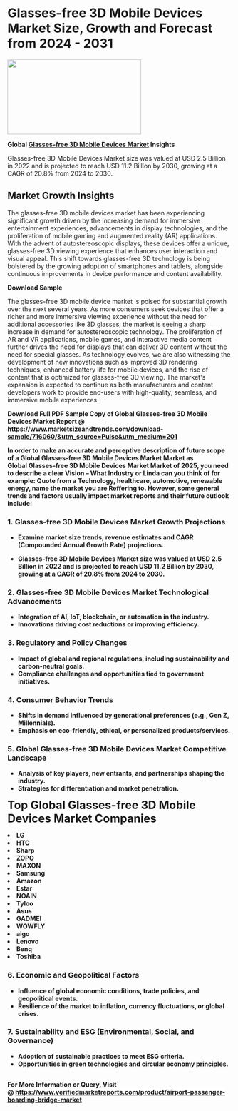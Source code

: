 <H1>Glasses-free 3D Mobile Devices Market Size, Growth and Forecast from 2024 - 2031</H1><img class="aligncenter size-medium wp-image-584254" src="https://thirdeyenews.in/wp-content/uploads/2024/09/Global-Market-Research-300x168.jpeg" alt="" width="300" height="168" /><p><strong>Global&nbsp;<a href="https://www.marketsizeandtrends.com/download-sample/716060/&amp;utm_source=Pulse&amp;utm_medium=201">Glasses-free 3D Mobile Devices Market</a> Insights</strong></p><p>Glasses-free 3D Mobile Devices Market size was valued at USD 2.5 Billion in 2022 and is projected to reach USD 11.2 Billion by 2030, growing at a CAGR of 20.8% from 2024 to 2030.</p><p><h2>Market Growth Insights</h2> <p>The glasses-free 3D mobile devices market has been experiencing significant growth driven by the increasing demand for immersive entertainment experiences, advancements in display technologies, and the proliferation of mobile gaming and augmented reality (AR) applications. With the advent of autostereoscopic displays, these devices offer a unique, glasses-free 3D viewing experience that enhances user interaction and visual appeal. This shift towards glasses-free 3D technology is being bolstered by the growing adoption of smartphones and tablets, alongside continuous improvements in device performance and content availability.</p> <p><strong>Download Sample</strong></p> <p>The glasses-free 3D mobile device market is poised for substantial growth over the next several years. As more consumers seek devices that offer a richer and more immersive viewing experience without the need for additional accessories like 3D glasses, the market is seeing a sharp increase in demand for autostereoscopic technology. The proliferation of AR and VR applications, mobile games, and interactive media content further drives the need for displays that can deliver 3D content without the need for special glasses. As technology evolves, we are also witnessing the development of new innovations such as improved 3D rendering techniques, enhanced battery life for mobile devices, and the rise of content that is optimized for glasses-free 3D viewing. The market's expansion is expected to continue as both manufacturers and content developers work to provide end-users with high-quality, seamless, and immersive mobile experiences.</p> <p><strong></p><p><span class=""><strong>Download Full PDF Sample Copy of Global Glasses-free 3D Mobile Devices Market Report</strong> @ <a href="https://www.marketsizeandtrends.com/download-sample/716060/&amp;utm_source=Pulse&amp;utm_medium=201" target="_blank">https://www.marketsizeandtrends.com/download-sample/716060/&amp;utm_source=Pulse&amp;utm_medium=201</a></span></p><p>In order to make an accurate and perceptive description of future scope of a Global&nbsp;Glasses-free 3D Mobile Devices Market Market as Global&nbsp;Glasses-free 3D Mobile Devices Market Market of 2025, you need to describe a clear Vision &ndash; What Industry or Linda can you think of for example: Quote from a Technology, healthcare, automotive, renewable energy, name the market you are Reffering to. However, some general trends and factors usually impact market reports and their future outlook include:</p><h3>1.&nbsp;<strong>Glasses-free 3D Mobile Devices Market Growth Projections</strong></h3><ul><li>Examine market size trends, revenue estimates and CAGR (Compounded Annual Growth Rate) projections.</li><li><p>Glasses-free 3D Mobile Devices Market size was valued at USD 2.5 Billion in 2022 and is projected to reach USD 11.2 Billion by 2030, growing at a CAGR of 20.8% from 2024 to 2030.</p></li></ul><h3>2.&nbsp;<strong>Glasses-free 3D Mobile Devices Market Technological Advancements</strong></h3><ul><li>Integration of AI, IoT, blockchain, or automation in the industry.</li><li>Innovations driving cost reductions or improving efficiency.</li></ul><h3>3.&nbsp;<strong>Regulatory and Policy Changes</strong></h3><ul><li>Impact of global and regional regulations, including sustainability and carbon-neutral goals.</li><li>Compliance challenges and opportunities tied to government initiatives.</li></ul><h3>4.&nbsp;<strong>Consumer Behavior Trends</strong></h3><ul><li>Shifts in demand influenced by generational preferences (e.g., Gen Z, Millennials).</li><li>Emphasis on eco-friendly, ethical, or personalized products/services.</li></ul><h3>5.&nbsp;<strong>Global Glasses-free 3D Mobile Devices Market Competitive Landscape</strong></h3><ul><li>Analysis of key players, new entrants, and partnerships shaping the industry.</li><li>Strategies for differentiation and market penetration.</li></ul><p data-pm-slice="1 1 []"><span style="color: inherit; font-family: inherit; font-size: 25px;">Top Global Glasses-free 3D Mobile Devices Market Companies</span></p><div class="" data-test-id=""><p><li>LG</li><li> HTC</li><li> Sharp</li><li> ZOPO</li><li> MAXON</li><li> Samsung</li><li> Amazon</li><li> Estar</li><li> NOAIN</li><li> Tyloo</li><li> Asus</li><li> GADMEI</li><li> WOWFLY</li><li> aigo</li><li> Lenovo</li><li> Benq</li><li> Toshiba</li></p></div><h3>6.&nbsp;<strong>Economic and Geopolitical Factors</strong></h3><ul><li>Influence of global economic conditions, trade policies, and geopolitical events.</li><li>Resilience of the market to inflation, currency fluctuations, or global crises.</li></ul><h3>7.&nbsp;<strong>Sustainability and ESG (Environmental, Social, and Governance)</strong></h3><ul><li>Adoption of sustainable practices to meet ESG criteria.</li><li>Opportunities in green technologies and circular economy principles.</li></ul><h2><strong style="font-size: 14px;">For More Information or Query, Visit @&nbsp;</strong><a style="background-color: #ffffff; font-size: 14px;" href="https://www.marketsizeandtrends.com/report/glasses-free-3d-mobile-devices-market/" target="_blank">https://www.verifiedmarketreports.com/product/airport-passenger-boarding-bridge-market</a></h2>
